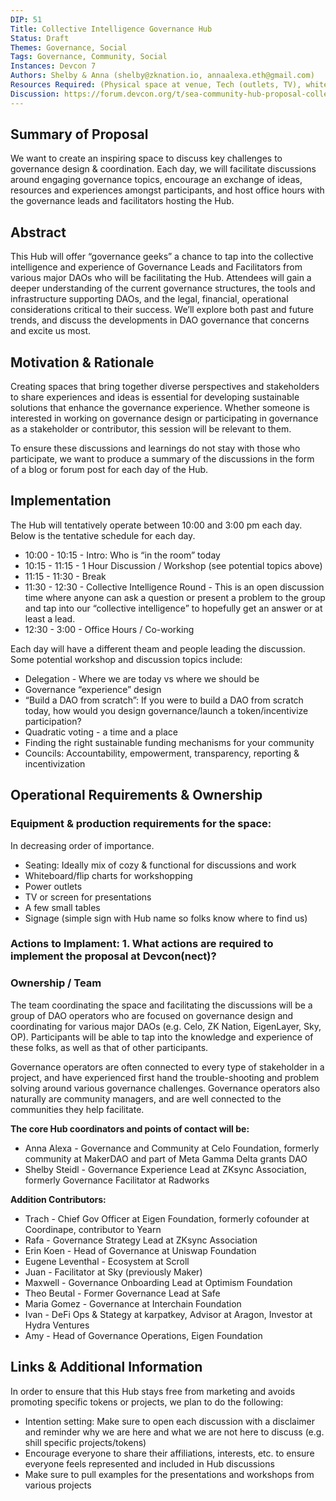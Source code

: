 ```yaml
---
DIP: 51
Title: Collective Intelligence Governance Hub
Status: Draft
Themes: Governance, Social
Tags: Governance, Community, Social
Instances: Devcon 7
Authors: Shelby & Anna (shelby@zknation.io, annaalexa.eth@gmail.com)
Resources Required: (Physical space at venue, Tech (outlets, TV), whiteboard)
Discussion: https://forum.devcon.org/t/sea-community-hub-proposal-collective-intelligence-governance-hub/4025
---
```


## Summary of Proposal
We want to create an inspiring space to discuss key challenges to governance design & coordination. Each day, we will facilitate discussions around engaging governance topics, encourage an exchange of ideas, resources and experiences amongst participants, and host office hours with the governance leads and facilitators hosting the Hub.

## Abstract
This Hub will offer “governance geeks” a chance to tap into the collective intelligence and experience of Governance Leads and Facilitators from various major DAOs who will be facilitating the Hub. Attendees will gain a deeper understanding of the current governance structures, the tools and infrastructure supporting DAOs, and the legal, financial, operational considerations critical to their success. We’ll explore both past and future trends, and discuss the developments in DAO governance that concerns and excite us most.

## Motivation & Rationale
Creating spaces that bring together diverse perspectives and stakeholders to share experiences and ideas is essential for developing sustainable solutions that enhance the governance experience. Whether someone is interested in working on governance design or participating in governance as a stakeholder or contributor, this session will be relevant to them.

To ensure these discussions and learnings do not stay with those who participate, we want to produce a summary of the discussions in the form of a blog or forum post for each day of the Hub.

## Implementation
The Hub will tentatively operate between 10:00 and 3:00 pm each day. Below is the tentative schedule for each day.

- 10:00 - 10:15 - Intro: Who is “in the room” today
- 10:15 - 11:15 - 1 Hour Discussion / Workshop (see potential topics above)
- 11:15 - 11:30 - Break
- 11:30 - 12:30 - Collective Intelligence Round - This is an open discussion time where anyone can ask a question or present a problem to the group and tap into our “collective intelligence” to hopefully get an answer or at least a lead.
- 12:30 - 3:00 - Office Hours / Co-working

Each day will have a different theam and people leading the discussion. Some potential workshop and discussion topics include: 

- Delegation - Where we are today vs where we should be
- Governance “experience” design
- “Build a DAO from scratch”: If you were to build a DAO from scratch today, how would you design governance/launch a token/incentivize participation?
- Quadratic voting - a time and a place
- Finding the right sustainable funding mechanisms for your community
- Councils: Accountability, empowerment, transparency, reporting & incentivization


## Operational Requirements & Ownership
### Equipment & production requirements for the space:
In decreasing order of importance.

- Seating: Ideally mix of cozy & functional for discussions and work
- Whiteboard/flip charts for workshopping
- Power outlets
- TV or screen for presentations
- A few small tables
- Signage (simple sign with Hub name so folks know where to find us)

### Actions to Implament: 1. What actions are required to implement the proposal at Devcon(nect)?

### Ownership / Team
The team coordinating the space and facilitating the discussions will be a group of DAO operators who are focused on governance design and coordinating for various major DAOs (e.g. Celo, ZK Nation, EigenLayer, Sky, OP). Participants will be able to tap into the knowledge and experience of these folks, as well as that of other participants.

Governance operators are often connected to every type of stakeholder in a project, and have experienced first hand the trouble-shooting and problem solving around various governance challenges. Governance operators also naturally are community managers, and are well connected to the communities they help facilitate.

**The core Hub coordinators and points of contact will be:**
- Anna Alexa - Governance and Community at Celo Foundation, formerly community at MakerDAO and part of Meta Gamma Delta grants DAO
- Shelby Steidl - Governance Experience Lead at ZKsync Association, formerly Governance Facilitator at Radworks

**Addition Contributors:**
- Trach - Chief Gov Officer at Eigen Foundation, formerly cofounder at Coordinape, contributor to Yearn
- Rafa - Governance Strategy Lead at ZKsync Association
- Erin Koen - Head of Governance at Uniswap Foundation
- Eugene Leventhal - Ecosystem at Scroll
- Juan - Facilitator at Sky (previously Maker)
- Maxwell - Governance Onboarding Lead at Optimism Foundation
- Theo Beutal - Former Governance Lead at Safe
- Maria Gomez - Governance at Interchain Foundation
- Ivan - DeFi Ops & Stategy at karpatkey, Advisor at Aragon, Investor at Hydra Ventures
- Amy - Head of Governance Operations, Eigen Foundation


## Links & Additional Information
In order to ensure that this Hub stays free from marketing and avoids promoting specific tokens or projects, we plan to do the following:

- Intention setting: Make sure to open each discussion with a disclaimer and reminder why we are here and what we are not here to discuss (e.g. shill specific projects/tokens)
- Encourage everyone to share their affiliations, interests, etc. to ensure everyone feels represented and included in Hub discussions
- Make sure to pull examples for the presentations and workshops from various projects
